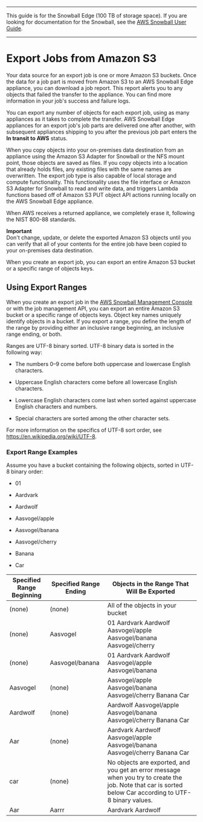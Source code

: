 --------

This guide is for the Snowball Edge \(100 TB of storage space\)\. If you are looking for documentation for the Snowball, see the [AWS Snowball User Guide](http://docs.aws.amazon.com/snowball/latest/ug/whatissnowball.html)\.

--------

# Export Jobs from Amazon S3<a name="exporttype"></a>

Your data source for an export job is one or more Amazon S3 buckets\. Once the data for a job part is moved from Amazon S3 to an AWS Snowball Edge appliance, you can download a job report\. This report alerts you to any objects that failed the transfer to the appliance\. You can find more information in your job's success and failure logs\.

You can export any number of objects for each export job, using as many appliances as it takes to complete the transfer\. AWS Snowball Edge appliances for an export job's job parts are delivered one after another, with subsequent appliances shipping to you after the previous job part enters the **In transit to AWS** status\.

When you copy objects into your on\-premises data destination from an appliance using the Amazon S3 Adapter for Snowball or the NFS mount point, those objects are saved as files\. If you copy objects into a location that already holds files, any existing files with the same names are overwritten\. The export job type is also capable of local storage and compute functionality\. This functionality uses the file interface or Amazon S3 Adapter for Snowball to read and write data, and triggers Lambda functions based off of Amazon S3 PUT object API actions running locally on the AWS Snowball Edge appliance\.

When AWS receives a returned appliance, we completely erase it, following the NIST 800\-88 standards\.

**Important**  
Don't change, update, or delete the exported Amazon S3 objects until you can verify that all of your contents for the entire job have been copied to your on\-premises data destination\.

When you create an export job, you can export an entire Amazon S3 bucket or a specific range of objects keys\.

## Using Export Ranges<a name="ranges"></a>

When you create an export job in the [AWS Snowball Management Console](https://console.aws.amazon.com/importexport/home?region=us-west-2) or with the job management API, you can export an entire Amazon S3 bucket or a specific range of objects keys\. Object key names uniquely identify objects in a bucket\. If you export a range, you define the length of the range by providing either an inclusive range beginning, an inclusive range ending, or both\. 

Ranges are UTF\-8 binary sorted\. UTF\-8 binary data is sorted in the following way:

+ The numbers 0–9 come before both uppercase and lowercase English characters\.

+ Uppercase English characters come before all lowercase English characters\.

+ Lowercase English characters come last when sorted against uppercase English characters and numbers\.

+ Special characters are sorted among the other character sets\.

For more information on the specifics of UTF\-8 sort order, see [https://en\.wikipedia\.org/wiki/UTF\-8](https://en.wikipedia.org/wiki/UTF-8)\.

### Export Range Examples<a name="range-examples"></a>

Assume you have a bucket containing the following objects, sorted in UTF\-8 binary order:

+ 01

+ Aardvark

+ Aardwolf

+ Aasvogel/apple

+ Aasvogel/banana

+ Aasvogel/cherry

+ Banana

+ Car


| Specified Range Beginning | Specified Range Ending | Objects in the Range That Will Be Exported | 
| --- | --- | --- | 
| \(none\) | \(none\) | All of the objects in your bucket | 
| \(none\) | Aasvogel |  01 Aardvark Aardwolf Aasvogel/apple Aasvogel/banana Aasvogel/cherry  | 
| \(none\) | Aasvogel/banana |  01 Aardvark Aardwolf Aasvogel/apple Aasvogel/banana | 
| Aasvogel | \(none\) |  Aasvogel/apple Aasvogel/banana Aasvogel/cherry Banana Car | 
| Aardwolf | \(none\) | Aardwolf Aasvogel/apple Aasvogel/banana Aasvogel/cherry Banana Car | 
| Aar | \(none\) | Aardvark Aardwolf Aasvogel/apple Aasvogel/banana Aasvogel/cherry Banana Car | 
| car | \(none\) | No objects are exported, and you get an error message when you try to create the job\. Note that car is sorted below Car according to UTF\-8 binary values\. | 
| Aar | Aarrr | Aardvark Aardwolf | 